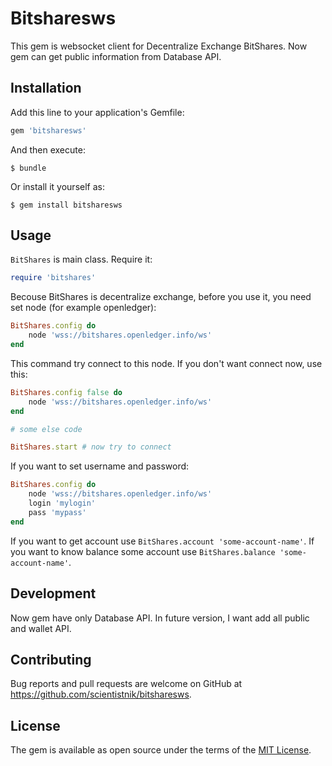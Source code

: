 # Bitsharesws

This gem is websocket client for Decentralize Exchange BitShares. Now gem can get public information from Database API.

## Installation

Add this line to your application's Gemfile:

```ruby
gem 'bitsharesws'
```

And then execute:

    $ bundle

Or install it yourself as:

    $ gem install bitsharesws

## Usage

`BitShares` is main class. Require it:

```ruby
require 'bitshares'
```

Becouse BitShares is decentralize exchange, before you use it, you need set node (for example openledger):

```ruby
BitShares.config do
	node 'wss://bitshares.openledger.info/ws'
end
```

This command try connect to this node. If you don't want connect now, use this:

```ruby
BitShares.config false do
	node 'wss://bitshares.openledger.info/ws'
end

# some else code

BitShares.start # now try to connect
```

If you want to set username and password:

```ruby
BitShares.config do
	node 'wss://bitshares.openledger.info/ws'
	login 'mylogin'
	pass 'mypass'
end
```

If you want to get account use `BitShares.account 'some-account-name'`.
If you want to know balance some account use `BitShares.balance 'some-account-name'`.

## Development

Now gem have only Database API. In future version, I want add all public and wallet API.

## Contributing

Bug reports and pull requests are welcome on GitHub at https://github.com/scientistnik/bitsharesws.

## License

The gem is available as open source under the terms of the [MIT License](http://opensource.org/licenses/MIT).
